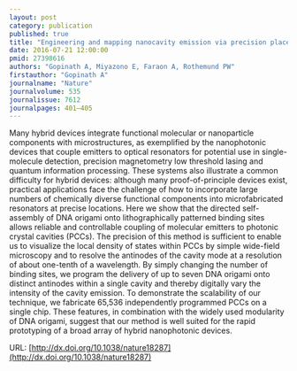 ```yaml
---
layout: post
category: publication
published: true
title: "Engineering and mapping nanocavity emission via precision placement of DNA origami"
date: 2016-07-21 12:00:00
pmid: 27398616
authors: "Gopinath A, Miyazono E, Faraon A, Rothemund PW"
firstauthor: "Gopinath A"
journalname: "Nature"
journalvolume: 535
journalissue: 7612
journalpages: 401–405
---
```


Many hybrid devices integrate functional molecular or nanoparticle components with microstructures, as exemplified by the nanophotonic devices that couple emitters to optical resonators for potential use in single-molecule detection, precision magnetometry low threshold lasing and quantum information processing. These systems also illustrate a common difficulty for hybrid devices: although many proof-of-principle devices exist, practical applications face the challenge of how to incorporate large numbers of chemically diverse functional components into microfabricated resonators at precise locations. Here we show that the directed self-assembly of DNA origami onto lithographically patterned binding sites allows reliable and controllable coupling of molecular emitters to photonic crystal cavities (PCCs). The precision of this method is sufficient to enable us to visualize the local density of states within PCCs by simple wide-field microscopy and to resolve the antinodes of the cavity mode at a resolution of about one-tenth of a wavelength. By simply changing the number of binding sites, we program the delivery of up to seven DNA origami onto distinct antinodes within a single cavity and thereby digitally vary the intensity of the cavity emission. To demonstrate the scalability of our technique, we fabricate 65,536 independently programmed PCCs on a single chip. These features, in combination with the widely used modularity of DNA origami, suggest that our method is well suited for the rapid prototyping of a broad array of hybrid nanophotonic devices.

URL: [http://dx.doi.org/10.1038/nature18287](http://dx.doi.org/10.1038/nature18287)
